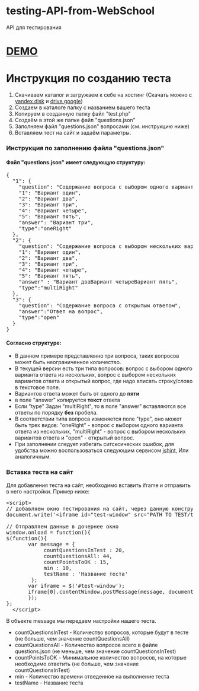 # testing-API-from-WebSchool
API для тестирования

# <a href="http://webschool.pspu.ru/WebSchool/web/main/contact/demo">DEMO</a>

# Инструкция по созданию теста
<ol>
<li> Скачиваем каталог и загружаем к себе на хостинг (Скачать можно c <a href="https://yadi.sk/d/Xdx6ej8yrg7nJ">yandex disk</a> и <a href="https://drive.google.com/file/d/0B-yI0Z5suD9MWFYxenNQTzZmSTA/view?usp=sharing">drive google</a>)</li>
<li> Создаем в каталоге папку с названием вашего теста</li>
<li> Копируем в созданную папку файл "test.php"</li>
<li> Создаём в этой же папке файл "questions.json"</li>
<li> Заполняем файл "questions.json" вопросами (см. инструкцию ниже)</li>
<li> Вставляем тест на сайт и задаём параметры.</li>
</ol>
<h3>Инструкция по заполнению файла "questions.json"</h3>

<h4>Файл "questions.json" имеет следующую структуру:</h4>
<pre>
{
  "1": {
    "question": "Содержание вопроса с выбором одного варианта из нескольких предолженных",
    "1": "Вариант один",
    "2": "Вариант два",
    "3": "Вариант три",
    "4": "Вариант четыре",
    "5": "Вариант пять",
    "answer": "Вариант три",
    "type":"oneRight"
  },
  "2": {
    "question": "Содержание вопроса с выбором нескольких вариантов из нескольких предложенных",
    "1": "Вариант один",
    "2": "Вариант два",
    "3": "Вариант три",
    "4": "Вариант четыре",
    "5": "Вариант пять",
    "answer" : "Вариант дваВариант четыреВариант пять",
    "type":"multiRight"
  },
  "3": {
    "question": "Содержание вопроса с открытым ответом",
    "answer":"Ответ на вопрос",
    "type":"open"
  }
}</pre>

<h4>Согласно структуре:</h4> 
<ul>
<li>В данном примере представленно три вопроса, таких вопросов может быть неограниченное количество. 
</li><li> В текущей версии есть три типа вопросов: вопрос с выбором одного варианта ответа из нескольких, вопрос с выбором нескольких вариантов ответа и открытый вопрос, где надо вписать строку/слово в текстовое поле. 
</li><li> Вариантов ответа может быть от одного до <b>пяти</b>
</li><li> в поле "answer" копируется <b>текст</b> ответа
</li><li> Если "type" Задан "multiRight", то в поле "answer" вставляются все ответы по порядку <b>без</b> пробела.
</li><li> В соответствии типа вопроса изменяется поле "type", оно может быть трех видов: "oneRight" - вопрос с выбором одного варианта ответа из нескольких, "multiRight" - вопрос с выбором нескольких вариантов ответа и "open" - открытый вопрос.
</li><li> При заполнении следует избегать ситсксических ошибок, для удобства можно воспользоваться следующим сервисом <a href="http://jshint.com/">jshint</a>, Или аналогичным.
</li>
</ul>
<h3>Вставка теста на сайт</h3>

Для добавления теста на сайт, необходимо вставить iframe и отправить в него настройки.
Пример ниже:
<pre>
&lt;script&gt; 
// добавляем окно тестирования на сайт, через данную конструкцию, чтобы данные не хэшировались браузером
document.write('&lt;iframe id="test-window" src="PATH TO TEST/tests/test_demo_ru/test.php#?hash="' + Math.random() + '"&gt;&lt;/iframe&gt;');

// Отправляем данные в дочернее окно
window.onload = function(){
$(function(){
       var message = {
            countQuestionsInTest : 20, 
            countQuestionsAll: 44,
            countPointsToOK : 15,
            min : 10,
            testName : 'Название теста'
        };
       var iframe = $('#test-window');
       iframe[0].contentWindow.postMessage(message, document.location);
       });
};
  &lt;/script&gt;
</pre>
<p>
В объекте message мы передаем настройки нашего теста.
</p>
<ul>
<li>countQuestionsInTest - Количество вопросов, которые будут в тесте (не больше, чем значение countQuestionsAll)</li> 
<li>countQuestionsAll - Количество вопросов всего в файле questions.json (не меньше, чем значение countQuestionsInTest)</li>
<li>countPointsToOK - Минимальное количество вопросов, на которые необходимо ответить (не больше, чем значение countQuestionsInTest)</li>
<li>min - Количество времени отведенное на выполнение теста</li>
<li>testName - Название теста</li>
</ul>
